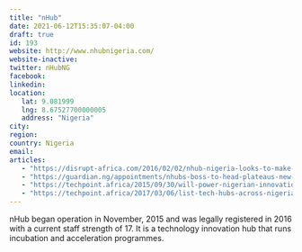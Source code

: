 ```yaml
---
title: "nHub"
date: 2021-06-12T15:35:07-04:00
draft: true
id: 193
website: http://www.nhubnigeria.com/
website-inactive: 
twitter: nHubNG
facebook: 
linkedin: 
location: 
   lat: 9.081999
   lng: 8.67527700000005
   address: "Nigeria"
city: 
region: 
country: Nigeria
email: 
articles:
   - "https://disrupt-africa.com/2016/02/02/nhub-nigeria-looks-to-make-jos-a-tech-outsourcing-hub/"
   - "https://guardian.ng/appointments/nhubs-boss-to-head-plateaus-new-it-agency/"
   - "https://techpoint.africa/2015/09/30/will-power-nigerian-innovation-northern-nigeria-nhub-founder/"
   - "https://techpoint.africa/2017/03/06/list-tech-hubs-across-nigeria/"
---
```

nHub began operation in November, 2015 and was legally registered in 2016 with a current staff strength of 17. It is a technology innovation hub that runs incubation and acceleration programmes.  
